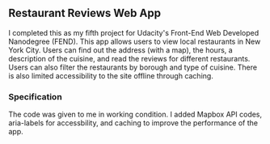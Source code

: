 ## Restaurant Reviews Web App
I completed this as my fifth project for Udacity's Front-End Web Developed Nanodegree (FEND). This app allows users to view local restaurants in New York City. Users can find out the address (with a map), the hours, a description of the cuisine, and read the reviews for different restaurants. Users can also filter the restaurants by borough and type of cuisine. There is also limited accessibility to the site offline through caching.

### Specification
The code was given to me in working condition. I added Mapbox API codes, aria-labels for accessbility, and caching to improve the performance of the app.
